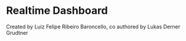 # Realtime Dashboard
 Created by Luiz Felipe Ribeiro Baroncello, co authored by Lukas Derner Grudtner

 